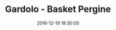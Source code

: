 ---
title: Gardolo - Basket Pergine
date: 2016-12-19 18:30:00
squadra-a: Bc Gardolo
punteggio-a: 58
squadra-b: Basket Pergine
punteggio-b: 65
partite/squadra: under-15-16-17
luogo: Centro Sportivo Trento Nord
categoria: under 15
---